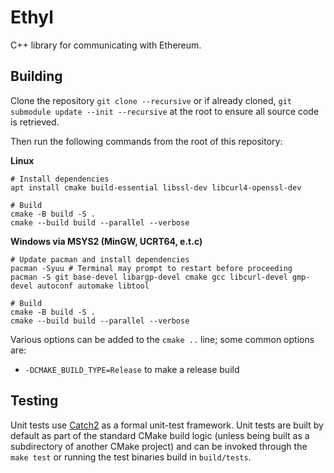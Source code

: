 # Ethyl

C++ library for communicating with Ethereum.

## Building

Clone the repository `git clone --recursive` or if already cloned, `git
submodule update --init --recursive` at the root to ensure all source code is
retrieved.

Then run the following commands from the root of this repository:

**Linux**

```
# Install dependencies
apt install cmake build-essential libssl-dev libcurl4-openssl-dev

# Build
cmake -B build -S .
cmake --build build --parallel --verbose
```

**Windows via MSYS2 (MinGW, UCRT64, e.t.c)**

```
# Update pacman and install dependencies
pacman -Syuu # Terminal may prompt to restart before proceeding
pacman -S git base-devel libargp-devel cmake gcc libcurl-devel gmp-devel autoconf automake libtool

# Build
cmake -B build -S .
cmake --build build --parallel --verbose
```

Various options can be added to the `cmake ..` line; some common options are:
- `-DCMAKE_BUILD_TYPE=Release` to make a release build

## Testing

Unit tests use [Catch2](https://github.com/catchorg/Catch2) as a formal
unit-test framework. Unit tests are built by default as part of the standard
CMake build logic (unless being built as a subdirectory of another CMake
project) and can be invoked through the `make test` or running the test binaries
build in `build/tests`.
